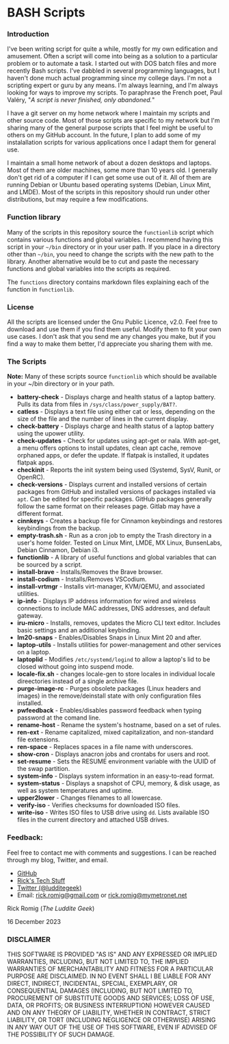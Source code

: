 # BASH Scripts

### Introduction
I've been writing script for quite a while, mostly for my own edification and amusement. Often a script will come into being as a solution to a particular problem or to automate a task. I started out with DOS batch files and more recently Bash scripts. I've dabbled in several programming languages, but I haven't done much actual programming since my college days. I'm not a scripting expert or guru by any means. I'm always learning, and I'm always looking for ways to improve my scripts. To paraphrase the French poet, Paul Valéry, "*A script is never finished, only abandoned.*"

I have a git server on my home network where I maintain my scripts and other source code. Most of those scripts are specific to my network but I'm sharing many of the general purpose scripts that I feel might be useful to others on my GitHub account. In the future, I plan to add some of my instalallation scripts for various applications once I adapt them for general use.

I maintain a small home network of about a dozen desktops and laptops. Most of them are older machines, some more than 10 years old. I generally don't get rid of a computer if I can get some use out of it. All of them are running Debian or Ubuntu based operating systems (Debian, Linux Mint, and LMDE). Most of the scripts in this repository should run under other distributions, but may require a few modifications.

### Function library
Many of the scripts in this repository source the `functionlib` script which contains various functions and global variables. I recommend having this script in your `~/bin` directory or in your user path. If you place in a directory other than `~/bin`, you need to change the scripts with the new path to the library. Another alternative would be to cut and paste the necessary functions and global variables into the scripts as required.

The `functions` directory contains markdown files explaining each of the function in `functionlib`.

### License
All the scripts are licensed under the Gnu Public Licence, v2.0. Feel free to download and use them if you find them useful. Modify them to fit your own use cases. I don't ask that you send me any changes you make, but if you find a way to make them better, I'd appreciate you sharing them with me.

### The Scripts
**Note:** Many of these scripts source `functionlib` which should be available in your ~/bin directory or in your path.
- **battery-check** - Displays charge and health status of a laptop battery. Pulls its data from files in `/sys/class/power_supply/BAT?`.
- **catless** - Displays a text file using either cat or less, depending on the size of the file and the number of lines in the current display.
- **check-battery** - Displays charge and health status of a laptop battery using the upower utility.
- **check-updates** - Check for updates using apt-get or nala. With apt-get, a menu offers options to install updates, clean apt cache, remove orphaned apps, or defer the update. If flatpak is installed, it updates flatpak apps.
- **checkinit** - Reports the init system being used (Systemd, SysV, Runit, or OpenRC).
- **check-versions** - Displays current and installed versions of certain packages from GitHub and installed versions of packages installed via `apt`. Can be edited for specific packages. GitHub packages generally follow the same format on their releases page. Gitlab may have a different format.
- **cinnkeys** - Creates a backup file for Cinnamon keybindings and restores keybindings from the backup.
- **empty-trash.sh** - Run as a cron job to empty the Trash directory in a user's home folder. Tested on Linux Mint, LMDE, MX Linux, BunsenLabs, Debian Cinnamon, Debian i3.
- **functionlib** - A library of useful functions and global variables that can be sourced by a script.
- **install-brave** - Installs/Removes the Brave browser.
- **install-codium** - Installs/Removes VSCodium.
- **install-vrtmgr** - Installs virt-manager, KVM/QEMU, and associated utilities.
- **ip-info** - Displays IP address information for wired and wireless connections to include MAC addresses, DNS addresses, and default gateway.
- **iru-micro** - Installs, removes, updates the Micro CLI text editor. Includes basic settings and an additional keybinding.
- **lm20-snaps** - Enables/Disables Snaps in Linux Mint 20 and after.
- **laptop-utils** - Installs utilities for power-management and other services on a laptop.
- **laptoplid** - Modifies `/etc/systemd/logind` to allow a laptop's lid to be closed without going into suspend mode.
- **locale-fix.sh** - changes locale-gen to store locales in individual locale direectories instead of a single archive file.
- **purge-image-rc** - Purges obsolete packages (Linux headers and images) in the remove/deinstall state with only configuration files installed.
- **pwfeedback** - Enables/disables password feedback when typing password at the comand line.
- **rename-host** - Rename the system's hostname, based on a set of rules.
- **ren-ext** - Rename capitalized, mixed capitalization, and non-standard file extensions.
- **ren-space** - Replaces spaces in a file name with underscores.
- **show-cron** - Displays anacron jobs and crontabs for users and root.
- **set-resume** - Sets the RESUME environment variable with the UUID of the swap partition.
- **system-info** - Displays system information in an easy-to-read format.
- **system-status** - Displays a snapshot of CPU, memory, & disk usage, as well as system temperatures and uptime.
- **upper2lower** - Changes filenames to all lowercase.
- **verify-iso** - Verifies checksums for downloaded ISO files.
- **write-iso** - Writes ISO files to USB drive using `dd`. Lists available ISO files in the current directory and attached USB drives.

### Feedback:

Feel free to contact me with comments and suggestions. I can be reached through my blog, Twitter, and email.

* [GitHub](https://github.com/RickRomig/bashscripts)
* [Rick's Tech Stuff](https://ricktech.wordpress.com)
* [Twitter (@ludditegeek)](https://twitter.com/ludditegeek)
* Email: [rick.romig@gmail.com](mailto:rick.romig@gmail.com) or [rick.romig@mymetronet.net](mailto:rick.romig@mymentronet.net)

Rick Romig (*The Luddite Geek*)

16 December 2023

### DISCLAIMER

THIS SOFTWARE IS PROVIDED "AS IS" AND ANY EXPRESSED OR IMPLIED WARRANTIES, INCLUDING, BUT NOT LIMITED TO, THE IMPLIED WARRANTIES OF MERCHANTABILITY AND FITNESS FOR A PARTICULAR PURPOSE ARE DISCLAIMED. IN NO EVENT SHALL I BE LIABLE FOR ANY DIRECT, INDIRECT, INCIDENTAL, SPECIAL, EXEMPLARY, OR CONSEQUENTIAL DAMAGES (INCLUDING, BUT NOT LIMITED TO, PROCUREMENT OF SUBSTITUTE GOODS AND SERVICES; LOSS OF USE, DATA, OR PROFITS; OR BUSINESS INTERRUPTION) HOWEVER CAUSED AND ON ANY THEORY OF LIABILITY, WHETHER IN CONTRACT, STRICT LIABILITY, OR TORT (INCLUDING NEGLIGENCE OR OTHERWISE) ARISING IN ANY WAY OUT OF THE USE OF THIS SOFTWARE, EVEN IF ADVISED OF THE POSSIBILITY OF SUCH DAMAGE.
